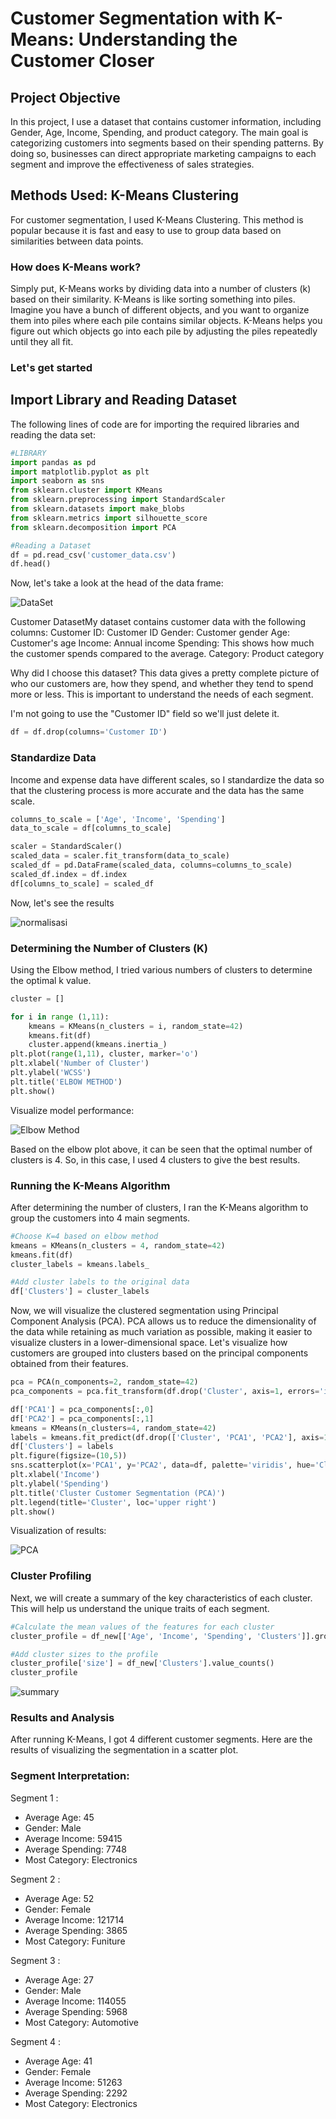 # Customer Segmentation with K-Means: Understanding the Customer Closer

## Project Objective
In this project, I use a dataset that contains customer information, including Gender, Age, Income, Spending, and product category. The main goal is categorizing customers into segments based on their spending patterns. By doing so, businesses can direct appropriate marketing campaigns to each segment and improve the effectiveness of sales strategies.

## Methods Used: K-Means Clustering
For customer segmentation, I used K-Means Clustering. This method is popular because it is fast and easy to use to group data based on similarities between data points.
### How does K-Means work?
Simply put, K-Means works by dividing data into a number of clusters (k) based on their similarity. K-Means is like sorting something into piles. Imagine you have a bunch of different objects, and you want to organize them into piles where each pile contains similar objects. K-Means helps you figure out which objects go into each pile by adjusting the piles repeatedly until they all fit.

### Let's get started
## Import Library and Reading Dataset
The following lines of code are for importing the required libraries and reading the data set:

```python
#LIBRARY
import pandas as pd
import matplotlib.pyplot as plt
import seaborn as sns
from sklearn.cluster import KMeans
from sklearn.preprocessing import StandardScaler
from sklearn.datasets import make_blobs
from sklearn.metrics import silhouette_score
from sklearn.decomposition import PCA

#Reading a Dataset
df = pd.read_csv('customer_data.csv')
df.head()
```

Now, let's take a look at the head of the data frame:

![DataSet](https://github.com/user-attachments/assets/03aa6d70-5d2c-4979-8ae3-95c646b0b453)

Customer DatasetMy dataset contains customer data with the following columns:
Customer ID: Customer ID
Gender: Customer gender
Age: Customer's age
Income: Annual income
Spending: This shows how much the customer spends compared to the average.
Category: Product category

Why did I choose this dataset? This data gives a pretty complete picture of who our customers are, how they spend, and whether they tend to spend more or less. This is important to understand the needs of each segment.

I'm not going to use the "Customer ID" field so we'll just delete it.
```python
df = df.drop(columns='Customer ID')
```

### Standardize Data
Income and expense data have different scales, so I standardize the data so that the clustering process is more accurate and the data has the same scale.
```python
columns_to_scale = ['Age', 'Income', 'Spending']
data_to_scale = df[columns_to_scale]

scaler = StandardScaler()
scaled_data = scaler.fit_transform(data_to_scale)
scaled_df = pd.DataFrame(scaled_data, columns=columns_to_scale)
scaled_df.index = df.index
df[columns_to_scale] = scaled_df
```

Now, let's see the results

![normalisasi](https://github.com/user-attachments/assets/84114633-2a5f-4b42-903f-3533bcf5d721)

### Determining the Number of Clusters (K)
Using the Elbow method, I tried various numbers of clusters to determine the optimal k value.
```python
cluster = []

for i in range (1,11):
    kmeans = KMeans(n_clusters = i, random_state=42)
    kmeans.fit(df)
    cluster.append(kmeans.inertia_)
plt.plot(range(1,11), cluster, marker='o')
plt.xlabel('Number of Cluster')
plt.ylabel('WCSS')
plt.title('ELBOW METHOD')
plt.show()
```
Visualize model performance:

![Elbow Method](https://github.com/user-attachments/assets/9da45909-bef3-4840-91ab-05077ad1f58a)

Based on the elbow plot above, it can be seen that the optimal number of clusters is 4. So, in this case, I used 4 clusters to give the best results.

### Running the K-Means Algorithm
After determining the number of clusters, I ran the K-Means algorithm to group the customers into 4 main segments.
```python
#Choose K=4 based on elbow method 
kmeans = KMeans(n_clusters = 4, random_state=42)
kmeans.fit(df)
cluster_labels = kmeans.labels_

#Add cluster labels to the original data
df['Clusters'] = cluster_labels
```

Now, we will visualize the clustered segmentation using Principal Component Analysis (PCA). PCA allows us to reduce the dimensionality of the data while retaining as much variation as possible, making it easier to visualize clusters in a lower-dimensional space.
Let's visualize how customers are grouped into clusters based on the principal components obtained from their features.
```python
pca = PCA(n_components=2, random_state=42)
pca_components = pca.fit_transform(df.drop('Cluster', axis=1, errors='ignore'))

df['PCA1'] = pca_components[:,0]
df['PCA2'] = pca_components[:,1]
kmeans = KMeans(n_clusters=4, random_state=42)
labels = kmeans.fit_predict(df.drop(['Cluster', 'PCA1', 'PCA2'], axis=1, errors='ignore'))
df['Clusters'] = labels 
plt.figure(figsize=(10,5))
sns.scatterplot(x='PCA1', y='PCA2', data=df, palette='viridis', hue='Clusters')
plt.xlabel('Income')
plt.ylabel('Spending')
plt.title('Cluster Customer Segmentation (PCA)')
plt.legend(title='Cluster', loc='upper right')
plt.show()
```

Visualization of results:

![PCA](https://github.com/user-attachments/assets/b9b37249-4ae3-4ce4-930b-9eb204711fce)

### Cluster Profiling 
Next, we will create a summary of the key characteristics of each cluster. This will help us understand the unique traits of each segment.
```python
#Calculate the mean values of the features for each cluster
cluster_profile = df_new[['Age', 'Income', 'Spending', 'Clusters']].groupby('Clusters').mean()

#Add cluster sizes to the profile
cluster_profile['size'] = df_new['Clusters'].value_counts()
cluster_profile
```

![summary](https://github.com/user-attachments/assets/a27040f3-eb06-485a-b5ce-2c8235bfe69d)

### Results and Analysis
After running K-Means, I got 4 different customer segments. Here are the results of visualizing the segmentation in a scatter plot.
### Segment Interpretation:
Segment 1 :
- Average Age: 45 
- Gender: Male 
- Average Income: 59415 
- Average Spending: 7748 
- Most Category: Electronics

Segment 2 : 
- Average Age: 52 
- Gender: Female 
- Average Income: 121714 
- Average Spending: 3865 
- Most Category: Funiture

Segment 3 : 
- Average Age: 27 
- Gender: Male 
- Average Income: 114055 
- Average Spending: 5968 
- Most Category: Automotive

Segment 4 : 
- Average Age: 41 
- Gender: Female 
- Average Income: 51263 
- Average Spending: 2292 
- Most Category: Electronics
